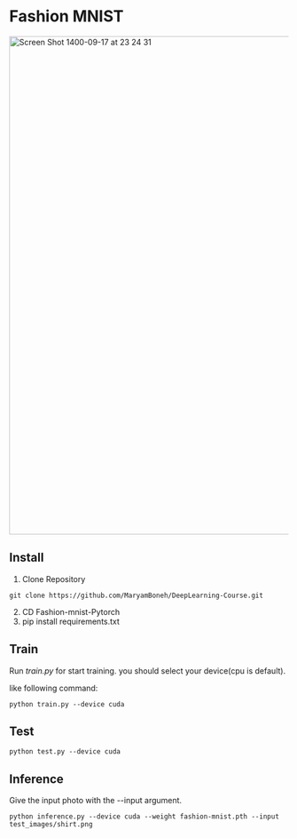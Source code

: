# Fashion MNIST
<img width="897" alt="Screen Shot 1400-09-17 at 23 24 31" src="https://user-images.githubusercontent.com/72157067/145275242-0df5a86b-c296-4b32-8984-21aeb1522dee.png">


## Install
1. Clone Repository
```
git clone https://github.com/MaryamBoneh/DeepLearning-Course.git
```
2. CD Fashion-mnist-Pytorch
3. pip install requirements.txt

## Train
Run *train.py* for start training. you should select your device(cpu is default).

like following command: 

```
python train.py --device cuda
```

## Test

```
python test.py --device cuda
```

## Inference

Give the input photo with the --input argument.
```
python inference.py --device cuda --weight fashion-mnist.pth --input test_images/shirt.png
```
